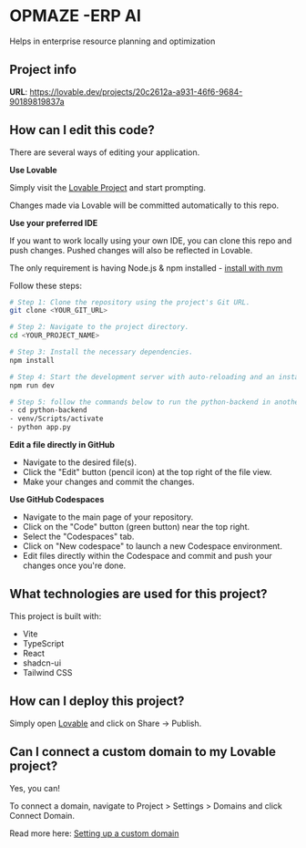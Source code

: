 # OPMAZE -ERP AI 
Helps in enterprise resource planning and optimization

## Project info

**URL**: https://lovable.dev/projects/20c2612a-a931-46f6-9684-90189819837a

## How can I edit this code?

There are several ways of editing your application.

**Use Lovable**

Simply visit the [Lovable Project](https://lovable.dev/projects/20c2612a-a931-46f6-9684-90189819837a) and start prompting.

Changes made via Lovable will be committed automatically to this repo.



**Use your preferred IDE**

If you want to work locally using your own IDE, you can clone this repo and push changes. Pushed changes will also be reflected in Lovable.

The only requirement is having Node.js & npm installed - [install with nvm](https://github.com/nvm-sh/nvm#installing-and-updating)

Follow these steps:

```sh
# Step 1: Clone the repository using the project's Git URL.
git clone <YOUR_GIT_URL>

# Step 2: Navigate to the project directory.
cd <YOUR_PROJECT_NAME>

# Step 3: Install the necessary dependencies.
npm install

# Step 4: Start the development server with auto-reloading and an instant preview. in one terminal to run the app
npm run dev 

# Step 5: follow the commands below to run the python-backend in another terminal
- cd python-backend
- venv/Scripts/activate
- python app.py

```

**Edit a file directly in GitHub**

- Navigate to the desired file(s).
- Click the "Edit" button (pencil icon) at the top right of the file view.
- Make your changes and commit the changes.

**Use GitHub Codespaces**

- Navigate to the main page of your repository.
- Click on the "Code" button (green button) near the top right.
- Select the "Codespaces" tab.
- Click on "New codespace" to launch a new Codespace environment.
- Edit files directly within the Codespace and commit and push your changes once you're done.

## What technologies are used for this project?

This project is built with:

- Vite
- TypeScript
- React
- shadcn-ui
- Tailwind CSS

## How can I deploy this project?

Simply open [Lovable](https://lovable.dev/projects/20c2612a-a931-46f6-9684-90189819837a) and click on Share -> Publish.

## Can I connect a custom domain to my Lovable project?

Yes, you can!

To connect a domain, navigate to Project > Settings > Domains and click Connect Domain.

Read more here: [Setting up a custom domain](https://docs.lovable.dev/tips-tricks/custom-domain#step-by-step-guide)
